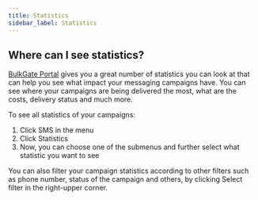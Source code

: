 ```yaml
---
title: Statistics 
sidebar_label: Statistics 
---
```


## Where can I see statistics?
[BulkGate Portal](https://www.bulkgate.com/en/sms-portal/) gives you a great number of statistics you can look at that can help you see what impact your messaging campaigns have. 
You can see where your campaigns are being delivered the most, what are the costs, delivery status and much more.

To see all statistics of your campaigns:
1.	Click SMS in the menu
2.	Click Statistics
3.	Now, you can choose one of the submenus and further select what statistic you want to see

You can also filter your campaign statistics according to other filters such as phone number, status of the campaign and others, by clicking Select filter in the right-upper corner.
